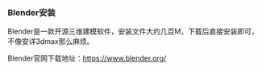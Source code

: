### Blender安装

Blender是一款开源三维建模软件，安装文件大约几百M，下载后直接安装即可，不像安详3dmax那么麻烦。

Blender官网下载地址：https://www.blender.org/